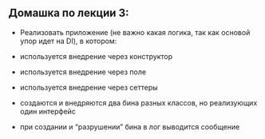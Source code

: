 ## Домашка по лекции 3:


- Реализовать приложение (не важно какая логика, так как основой упор идет на DI), в котором:


- используется внедрение через конструктор


- используется внедрение через поле


- используется внедрение через сеттеры


- создаются и внедряются два бина разных классов, но реализующих один интерфейс


- при создании и “разрушении” бина в лог выводится сообщение